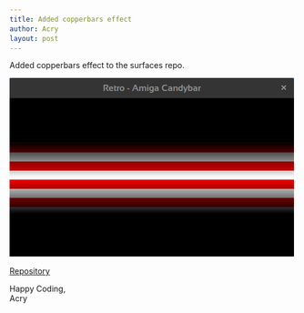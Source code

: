 ```yaml
---
title: Added copperbars effect
author: Acry
layout: post
---
```


Added copperbars effect to the surfaces repo.

![](/assets/ss/candybar.gif)

[Repository](https://github.com/Acry/SDL2-Surfaces)

Happy Coding,<br>
Acry
